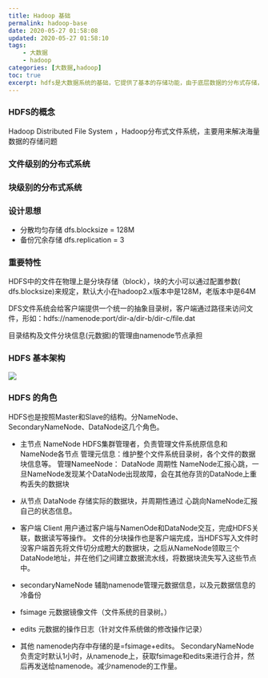 ```yaml
---
title: Hadoop 基础
permalink: hadoop-base
date: 2020-05-27 01:58:08
updated: 2020-05-27 01:58:10
tags: 
    - 大数据
    - hadoop
categories: [大数据,hadoop]
toc: true
excerpt: hdfs是大数据系统的基础，它提供了基本的存储功能，由于底层数据的分布式存储，上层任务也可以利用数据的本地性进行分布式计算。hdfs思想上很简单，就是namenode负责数据存储位置的记录，datanode负责数据的存储。使用者client会先访问namenode询问数据存在哪，然后去datanode存储；写流程也基本类似，会先在namenode上询问写到哪，然后把数据存储到对应的datanode上。所以namenode作为整个系统的灵魂，一旦它挂掉了，整个系统也就无法使用了。在运维中，针对namenode的高可用变得十分关键。
---
```


### HDFS的概念
Hadoop Distributed File System ，Hadoop分布式文件系统，主要用来解决海量数据的存储问题

### 文件级别的分布式系统

### 块级别的分布式系统


### 设计思想
- 分散均匀存储 dfs.blocksize = 128M
- 备份冗余存储 dfs.replication = 3

### 重要特性

HDFS中的文件在物理上是分块存储（block），块的大小可以通过配置参数( dfs.blocksize)来规定，默认大小在hadoop2.x版本中是128M，老版本中是64M

DFS文件系统会给客户端提供一个统一的抽象目录树，客户端通过路径来访问文件，形如：hdfs://namenode:port/dir-a/dir-b/dir-c/file.dat

目录结构及文件分块信息(元数据)的管理由namenode节点承担


### HDFS 基本架构
![](https://static.studytime.xin/article/20200528010514.png)


### HDFS 的角色

HDFS也是按照Master和Slave的结构。分NameNode、SecondaryNameNode、DataNode这几个角色。

- 主节点 NameNode
HDFS集群管理者，负责管理文件系统原信息和NameNode各节点
管理元信息：维护整个文件系统目录树，各个文件的数据块信息等。
管理NameeNode： DataNode 周期性 NameNode汇报心跳，一旦NameNode发现某个DataNode出现故障，会在其他存货的DataNode上重构丢失的数据块

- 从节点 DataNode
存储实际的数据块，并周期性通过 心跳向NameNode汇报自己的状态信息。

- 客户端 Client
用户通过客户端与NamenOde和DataNode交互，完成HDFS关联，数据读写等操作。
文件的分块操作也是客户端完成，当HDFS写入文件时没客户端首先将文件切分成瞪大的数据块，之后从NameNode领取三个DataNode地址，并在他们之间建立数据流水线，将数据块流失写入这些节点中。

- secondaryNameNode
辅助namenode管理元数据信息，以及元数据信息的冷备份

- fsimage
元数据镜像文件（文件系统的目录树。）

- edits
元数据的操作日志（针对文件系统做的修改操作记录）

- 其他
namenode内存中存储的是=fsimage+edits。
SecondaryNameNode负责定时默认1小时，从namenode上，获取fsimage和edits来进行合并，然后再发送给namenode。减少namenode的工作量。
